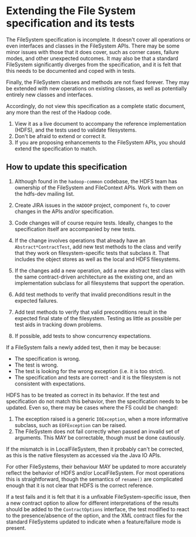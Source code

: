 <!---
  Licensed under the Apache License, Version 2.0 (the "License");
  you may not use this file except in compliance with the License.
  You may obtain a copy of the License at

   http://www.apache.org/licenses/LICENSE-2.0

  Unless required by applicable law or agreed to in writing, software
  distributed under the License is distributed on an "AS IS" BASIS,
  WITHOUT WARRANTIES OR CONDITIONS OF ANY KIND, either express or implied.
  See the License for the specific language governing permissions and
  limitations under the License. See accompanying LICENSE file.
-->

# Extending the File System specification and its tests

<!-- MACRO{toc|fromDepth=1|toDepth=2} -->

The FileSystem specification is incomplete. It doesn't cover all operations or
even interfaces and classes in the FileSystem APIs. There may
be some minor issues with those that it does cover, such
as corner cases, failure modes, and other unexpected outcomes. It may also be that
a standard FileSystem significantly diverges from the specification, and
it is felt that this needs to be documented and coped with in tests.

Finally, the FileSystem classes and methods are not fixed forever.
They may be extended with new operations on existing classes, as well as
potentially entirely new classes and interfaces.

Accordingly, do not view this specification as a complete static document,
any more than the rest of the Hadoop code.

1. View it as a live document to accompany the reference implementation (HDFS),
and the tests used to validate filesystems.
1. Don't be afraid to extend or correct it.
1. If you are proposing enhancements to the FileSystem APIs, you should extend the
specification to match.

## How to update this specification

1. Although found in the `hadoop-common` codebase, the HDFS team has ownership of
the FileSystem and FileContext APIs. Work with them on the hdfs-dev mailing list.

1. Create JIRA issues in the `HADOOP` project, component `fs`, to cover changes
in the APIs and/or specification.

1. Code changes will of course require tests. Ideally, changes to the specification
itself are accompanied by new tests.

1. If the change involves operations that already have an `Abstract*ContractTest`,
add new test methods to the class and verify that they work on filesystem-specific
tests that subclass it. That includes the object stores as well as the local and
HDFS filesystems.

1. If the changes add a new operation, add a new abstract test class
with the same contract-driven architecture as the existing one, and an implementation
subclass for all filesystems that support the operation.

1. Add test methods to verify that invalid preconditions result in the expected
failures.

1. Add test methods to verify that valid preconditions result in the expected
final state of the filesystem. Testing as little as possible per test aids
in tracking down problems.

1. If possible, add tests to show concurrency expectations.

If a FileSystem fails a newly added test, then it may be because:

* The specification is wrong.
* The test is wrong.
* The test is looking for the wrong exception (i.e. it is too strict).
* The specification and tests are correct -and it is the filesystem is not
consistent with expectations.

HDFS has to be treated as correct in its behavior.
If the test and specification do not match this behavior, then the specification
needs to be updated. Even so, there may be cases where the FS could be changed:

1. The exception raised is a generic `IOException`, when a more informative
subclass, such as `EOFException` can be raised.
1. The FileSystem does not fail correctly when passed an invalid set of arguments.
This MAY be correctable, though must be done cautiously.

If the mismatch is in LocalFileSystem, then it probably can't be corrected, as
this is the native filesystem as accessed via the Java IO APIs.

For other FileSystems, their behaviour MAY be updated to more accurately reflect
the behavior of HDFS and/or LocalFileSystem. For most operations this is straightforward,
though the semantics of `rename()` are complicated enough that it is not clear
that HDFS is the correct reference.

If a test fails and it is felt that it is a unfixable FileSystem-specific issue, then
a new contract option to allow for different interpretations of the results should
be added to the `ContractOptions` interface, the test modified to react to the
presence/absence of the option, and the XML contract files for the standard
FileSystems updated to indicate when a feature/failure mode is present.
